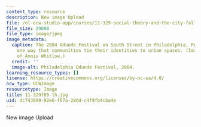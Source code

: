 ```yaml
---
content_type: resource
description: New image Upload
file: /ol-ocw-studio-app/courses/11-329-social-theory-and-the-city-fall-2005/dc74389992e6f67a286dc4f9fb4cba4e_11-329f05-th.jpg
file_size: 39008
file_type: image/jpeg
image_metadata:
  caption: The 2004 Odunde Festival on South Street in Philadelphia, PA illustrates
    one way that communities tie their identities to urban spaces. (Image courtesy
    of Annis Whitlow.)
  credit: ''
  image-alt: Philadelphia Odunde Festival, 2004.
learning_resource_types: []
license: https://creativecommons.org/licenses/by-nc-sa/4.0/
ocw_type: OCWImage
resourcetype: Image
title: 11-329f05-th.jpg
uid: dc743899-92e6-f67a-286d-c4f9fb4cba4e
---
```

New image Upload